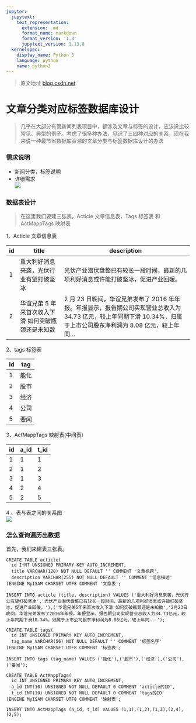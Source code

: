 ```yaml
---
jupyter:
  jupytext:
    text_representation:
      extension: .md
      format_name: markdown
      format_version: '1.3'
      jupytext_version: 1.13.8
  kernelspec:
    display_name: Python 3
    language: python
    name: python3
---
```


> 原文地址 [blog.csdn.net](https://blog.csdn.net/yoloyy/article/details/61195570)

文章分类对应标签数据库设计
=============

> 几乎在大部分有管新闻列表项目中，都涉及文章与标签的设计，应该说比较常见、典型的例子。考虑了很多种办法，见识了三四种对应的关系，现在我来说一种最节省数据库资源的文章分类与标签数据库设计的办法

### 需求说明

*   新闻分类，标签说明
*   详细需求  
    ![](https://imgconvert.csdnimg.cn/aHR0cDovL2ltYWdlczIwMTUuY25ibG9ncy5jb20vYmxvZy8xMTEyNzc1LzIwMTcwMi8xMTEyNzc1LTIwMTcwMjI1MTEzNzM2MzUxLTEwNDg5NTU4ODkucG5n?x-oss-process=image/format,png)

### 数据表设计

> 在这里我们要建三张表，Acticle 文章信息表，Tags 标签表 和 ActMappTags 映射表

1、Acticle 文章信息表

<table><thead><tr><th>id</th><th>title</th><th>description</th></tr></thead><tbody><tr><td>1</td><td>重大利好消息来袭，光伏行业有望打破坚冰</td><td>光伏产业潜伏盘整已有较长一段时间，最新的几项利好消息或许能打破坚冰，促进产业回暖。</td></tr><tr><td>2</td><td>华谊兄弟 5 年来首次收入下滑 如何突破瓶颈还是未知数</td><td>2 月 23 日晚间，华谊兄弟发布了 2016 年年报。年报显示，报告期公司实现营业总收入为 34.73 亿元，较上年同期下滑 10.34%，归属于上市公司股东净利润为 8.08 亿元，较上年同…</td></tr></tbody></table>

2、tags 标签表

<table><thead><tr><th>id</th><th>tag</th></tr></thead><tbody><tr><td>1</td><td>能化</td></tr><tr><td>2</td><td>股市</td></tr><tr><td>3</td><td>经济</td></tr><tr><td>4</td><td>公司</td></tr><tr><td>5</td><td>要闻</td></tr></tbody></table>

3、ActMappTags 映射表(中间表）

<table><thead><tr><th>id</th><th>a_id</th><th>t_id</th></tr></thead><tbody><tr><td>1</td><td>1</td><td>1</td></tr><tr><td>2</td><td>1</td><td>2</td></tr><tr><td>3</td><td>1</td><td>3</td></tr><tr><td>4</td><td>2</td><td>4</td></tr><tr><td>5</td><td>2</td><td>5</td></tr></tbody></table>

4 、表与表之间的关系图  
![](https://imgconvert.csdnimg.cn/aHR0cDovL2ltYWdlczIwMTUuY25ibG9ncy5jb20vYmxvZy8xMTEyNzc1LzIwMTcwMi8xMTEyNzc1LTIwMTcwMjI1MTEzNzUzNDkxLTE3NTE1MDA4NS5qcGc?x-oss-process=image/format,png)

### 怎么查询遍历出数据

首先，我们来建表三张表。

```
CREATE TABLE acticle(
  id IfNT UNSIGNED PRIMARY KEY AUTO_INCREMENT,
  title VARCHAR(120) NOT NULL DEFAULT '' COMMENT '文章标题',
  description VARCHAR(255) NOT NULL DEFAULT '' COMMENT '信息描述'
)ENGINE MyISAM CHARSET UTF8 COMMENT '文章表';

INSERT INTO acticle (title, description) VALUES ('重大利好消息来袭，光伏行业有望打破坚冰','光伏产业潜伏盘整已有较长一段时间，最新的几项利好消息或许能打破坚冰，促进产业回暖。'),('华谊兄弟5年来首次收入下滑 如何突破瓶颈还是未知数','2月23日晚间，华谊兄弟发布了2016年年报。年报显示，报告期公司实现营业总收入为34.73亿元，较上年同期下滑10.34%，归属于上市公司股东净利润为8.08亿元，较上年同...');

CREATE TABLE tags(
  id INT UNSIGNED PRIMARY KEY AUTO_INCREMENT,
  tag_name VARCHAR(56) NOT NULL DEFAULT '' COMMENT '标签名字'
)ENGINE MyISAM CHARSET UTF8 COMMENT '标签表';

INSERT INTO tags (tag_name) VALUES ('能化'),('股市'),('经济'),('公司'),('要闻');

CREATE TABLE ActMappTags(
  id INT UNSIGNED PRIMARY KEY AUTO_INCREMENT,
  a_id INT(10) UNSIGNED NOT NULL DEFAULT 0 COMMENT 'acticle的ID',
  t_id INT(10) UNSIGNED NOT NULL DEFAULT 0 COMMENT 'tags的ID'
)ENGINE MyISAM CHARSET UTF8 COMMENT '映射表';

INSERT INTO ActMappTags (a_id, t_id) VALUES (1,1),(1,2),(1,3),(2,4),(2,5);


```
